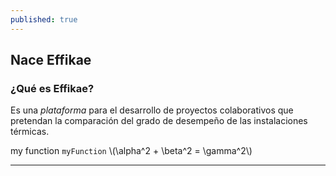 ```yaml
---
published: true
---
```


## Nace Effikae
### ¿Qué es Effikae?

Es una *plataforma* para el desarrollo de proyectos colaborativos que pretendan la comparación del grado de desempeño de las instalaciones térmicas. 

my function `myFunction`
\\(\alpha^2 + \beta^2 = \gamma^2\\) 

****